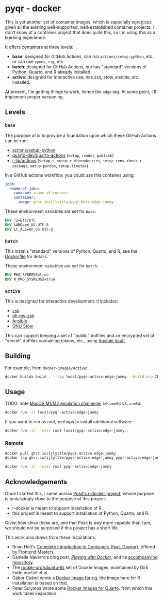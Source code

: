 # pyqr - docker

This is yet another set of container images, which is especially egregious given all the existing well-supported, well-established container projects. I don't know of a container project that does quite this, so I'm using this as a learning experience. 

It offers containers at three levels:

- **base**: designed for GitHub Actions, can run `actions/setup-python`, etc., or can use `pyenv`, `rig`, etc. 
- **batch**: designed for GitHub Actions, but has "standard" versions of Python, Quarto, and R already installed.
- **active**: designed for interactive use, has zsh, stow, ansible, etc. installed.

At present, I'm getting things to work, hence the `edge` tag. At some point, I'll implement proper versioning.

## Levels

### `base`

The purpose of  is to provide a foundation upon which these GitHub Actions can be run:

- [actions/setup-python](https://github.com/actions/setup-python)
- [quarto-dev/quarto-actions](https://github.com/quarto-dev/quarto-actions) (`setup`, `render`, `publish`)
- [r-lib/actions](https://github.com/r-lib/actions) (`setup-r`, `setup-r-dependencies`, `setup-renv`, `check-r-package`, `setup-pandoc`, `setup-tinytex`)

In a GitHub actions workflow, you could use this container using:

```yaml
jobs:
  <name-of-job>:
    runs-on: <name-of-runner>
    container:
      image: ghcr.io/ijlyttle/pyqr-base:edge-jammy
```

These environment variables are set for `base`:

```dockerfile
ENV TZ=Etc/UTC
ENV LANG=en_US.UTF-8
ENV LC_ALL=en_US.UTF-8
```

### `batch`

This installs "standard" versions of Python, Quarto, and R; see the [Dockerfile](batch/Dockerfile) for details. 

These environment variables are set for `batch`:

```dockerfile
ENV PKG_SYSREQS=true
ENV R_PKG_SYSREQS2=true
```

### `active`

This is designed for interactive development. 
It includes:

 - [zsh](https://www.zsh.org/)
 - [oh-my-zsh](https://ohmyz.sh/)
 - [Ansible](https://www.ansible.com/)
 - [GNU Stow](https://www.gnu.org/software/stow/)

 This can support keeping a set of "public" dotfiles and an encrypted set of "secret" dotfiles containing tokens, etc., using [Ansible Vault](https://docs.ansible.com/ansible/2.8/user_guide/vault.html#).

## Building

For example, from `docker-images/active`:

```bash
docker buildx build . --tag local/pyqr-active:edge-jammy --build-arg IMAGE_VERSION=edge-jammy
```

## Usage

TODO: note [MacOS M1/M2 emulation challenge](https://github.com/docker/roadmap/issues/384), i.e. `amd64` vs. `arm64`.

```bash
docker run -it local/pyqr-active:edge-jammy
```

If you want to run as root, perhaps to install additional software:

```bash
docker run -it --user root local/pyqr-active:edge-jammy
```

### Remote

```bash
docker pull ghcr.io/ijlyttle/pyqr-active:edge-jammy
docker tag ghcr.io/ijlyttle/pyqr-active:edge-jammy pyqr-active:edge-jammy
```

```bash
docker run -it --user root pyqr-active:edge-jammy
```

## Acknowledgements

Once I started this, I came across [Posit's r-docker project](https://github.com/rstudio/r-docker), whose purpose is tantalizingly close to the purpose of this project:

  - r-docker is meant to support installation of R.
  - this project is meant to support installation of Python, Quarto, and R.

Given how close these are, and that Posit is *way* more capable than I am, we should not be surprised if this project has a short life.

This work also draws from these inspirations:

- Brian Holt's [Complete Introduction to Containers (feat. Docker)](https://frontendmasters.com/courses/complete-intro-containers/), offered by Frontend Masters.
- Danielle Navarro's blog post, [*Playing with Docker*](https://blog.djnavarro.net/posts/2023-01-01_playing-with-docker/), and its [accompanying repository](https://github.com/djnavarro/arch-r).
- The [rocker-org/ubuntu-lts](https://github.com/rocker-org/ubuntu-lts) set of Docker images, maintained by Dirk Eddelbuettel et al.
- Gábor Csárdi wrote a [Docker image for rig](https://github.com/r-lib/rig/blob/main/containers/r/Dockerfile), the image here for R-installation is based on that.
- Peter Solymos wrote some [Docker images for Quarto](https://github.com/analythium/quarto-docker-examples). from which this work takes inspiration.
